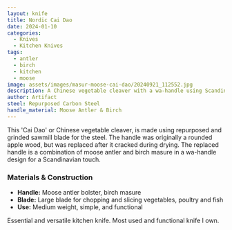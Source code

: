 ```yaml
---
layout: knife
title: Nordic Cai Dao
date: 2024-01-10
categories:
  - Knives
  - Kitchen Knives
tags:
  - antler
  - birch
  - kitchen
  - moose
image: assets/images/masur-moose-cai-dao/20240921_112552.jpg
description: A Chinese vegetable cleaver with a wa-handle using Scandinavian materials.
author: Artifact
steel: Repurposed Carbon Steel
handle_material: Moose Antler & Birch
---
```

This 'Cai Dao' or Chinese vegetable cleaver, is made using repurposed and grinded sawmill blade for the steel. The handle was originally a rounded apple wood, but was replaced after it cracked during drying. The replaced handle is a combination of moose antler and birch masure in a wa-handle design for a Scandinavian touch.

### **Materials & Construction**
- **Handle:** Moose antler bolster, birch masure
- **Blade:** Large blade for chopping and slicing vegetables, poultry and fish
- **Use:** Medium weight, simple, and functional  

Essential and versatile kitchen knife. Most used and functional knife I own. 

